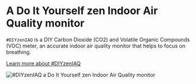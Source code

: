 # A Do It Yourself zen Indoor Air Quality monitor

`#DIYzenIAQ` is a DIY Carbon Dioxide (CO2) and Volatile Organic Compounds (VOC) meter, an accurate indoor air quality monitor that helps to focus on breathing.

[Learn more about #DIYzenIAQ](https://work.saraceni.org/airquality/?lang=en)

![#DIYzenIAQ a Do It Yourself zen Indoor Air Quality monitor](https://work.saraceni.org/airquality/img/gallery/diyzeniaq-unicorn-hat-mini-github.jpg)

